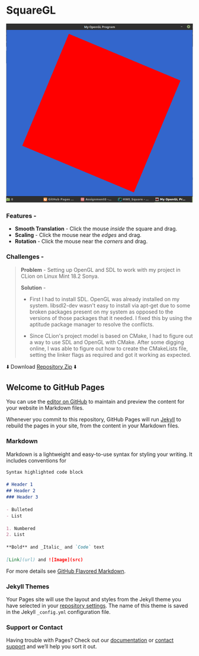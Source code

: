 # SquareGL
![Image](squaregl.png)

### Features -

- **Smooth Translation** - Click the mouse _inside_ the square and drag.
- **Scaling** - Click the mouse near the _edges_ and drag.
- **Rotation** - Click the mouse near the _corners_ and drag.

### Challenges - 
> **Problem** - Setting up OpenGL and SDL to work with my project in CLion on Linux Mint 18.2 Sonya.
>
> **Solution** -
> - First I had to install SDL. OpenGL was already installed on my system. libsdl2-dev wasn't easy to install via apt-get
  due to some broken packages present on my system as opposed to the versions of those packages that it needed.
  I fixed this by using the aptitude package manager to resolve the conflicts.
>
> - Since CLion's project model is based on CMake, I had to figure out a way to use SDL and OpenGL with CMake.
  After some digging online, I was able to figure out how to create the CMakeLists file, setting the linker flags as required and got it working as expected.

:arrow_down: Download [Repository Zip](http://github.com/debowin/opengl-square/zipball/master/) :arrow_down:
## Welcome to GitHub Pages

You can use the [editor on GitHub](https://github.com/debowin/opengl-square/edit/master/README.md) to maintain and preview the content for your website in Markdown files.

Whenever you commit to this repository, GitHub Pages will run [Jekyll](https://jekyllrb.com/) to rebuild the pages in your site, from the content in your Markdown files.

### Markdown

Markdown is a lightweight and easy-to-use syntax for styling your writing. It includes conventions for

```markdown
Syntax highlighted code block

# Header 1
## Header 2
### Header 3

- Bulleted
- List

1. Numbered
2. List

**Bold** and _Italic_ and `Code` text

[Link](url) and ![Image](src)
```

For more details see [GitHub Flavored Markdown](https://guides.github.com/features/mastering-markdown/).

### Jekyll Themes

Your Pages site will use the layout and styles from the Jekyll theme you have selected in your [repository settings](https://github.com/debowin/opengl-square/settings). The name of this theme is saved in the Jekyll `_config.yml` configuration file.

### Support or Contact

Having trouble with Pages? Check out our [documentation](https://help.github.com/categories/github-pages-basics/) or [contact support](https://github.com/contact) and we’ll help you sort it out.
